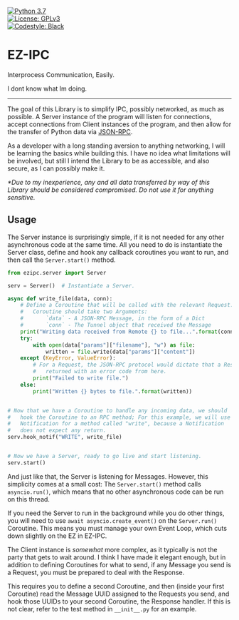 [![Python 3.7](https://img.shields.io/badge/Python-3.7-blue.svg?logoColor=white&logo=python&style=popout)](https://www.python.org/)  
[![License: GPLv3](https://img.shields.io/badge/License-GPLv3-blue.svg)](https://opensource.org/licenses/GPL-3.0)  
[![Codestyle: Black](https://img.shields.io/badge/Codestyle-Black-000000.svg)](https://github.com/ambv/black)

# EZ-IPC

Interprocess Communication, Easily.

I dont know what Im doing.

---

The goal of this Library is to simplify IPC, possibly networked, as much as possible. A Server instance of the program will listen for connections, accept connections from Client instances of the program, and then allow for the transfer of Python data via [JSON-RPC](https://www.jsonrpc.org/specification).

As a developer with a long standing aversion to anything networking, I will be learning the basics while building this. I have no idea what limitations will be involved, but still I intend the Library to be as accessible, and also secure, as I can possibly make it.

*\*Due to my inexperience, any and all data transferred by way of this Library should be considered compromised. Do not use it for anything sensitive.*

## Usage

The Server instance is surprisingly simple, if it is not needed for any other asynchronous code at the same time. All you need to do is instantiate the Server class, define and hook any callback coroutines you want to run, and then call the `Server.start()` method.

```python
from ezipc.server import Server

serv = Server()  # Instantiate a Server.

async def write_file(data, conn):
    # Define a Coroutine that will be called with the relevant Request. The
    #   Coroutine should take two Arguments:
    #       `data` - A JSON-RPC Message, in the form of a Dict
    #       `conn` - The Tunnel object that received the Message
    print("Writing data received from Remote {} to file...".format(conn.id))
    try:
        with open(data["params"]["filename"], "w") as file:
            written = file.write(data["params"]["content"])
    except (KeyError, ValueError):
        # For a Request, the JSON-RPC protocol would dictate that a Response is
        #   returned with an error code from here.
        print("Failed to write file.")
    else:
        print("Written {} bytes to file.".format(written))


# Now that we have a Coroutine to handle any incoming data, we should
#   hook the Coroutine to an RPC method; For this example, we will use a
#   Notification for a method called "write", because a Notification
#   does not expect any return.
serv.hook_notif("WRITE", write_file)


# Now we have a Server, ready to go live and start listening.
serv.start()
```

And just like that, the Server is listening for Messages. However, this simplicity comes at a small cost: The `Server.start()` method calls `asyncio.run()`, which means that no other asynchronous code can be run on this thread.

If you need the Server to run in the background while you do other things, you will need to use `await asyncio.create_event()` on the `Server.run()` Coroutine. This means you must manage your own Event Loop, which cuts down slightly on the EZ in EZ-IPC.

The Client instance is *somewhat* more complex, as it typically is not the party that gets to wait around. I think I have made it elegant enough, but in addition to defining Coroutines for what to send, if any Message you send is a Request, you must be prepared to deal with the Response.

This requires you to define a second Coroutine, and then (inside your first Coroutine) read the Message UUID assigned to the Requests you send, and hook those UUIDs to your second Coroutine, the Response handler. If this is not clear, refer to the test method in `__init__.py` for an example.
